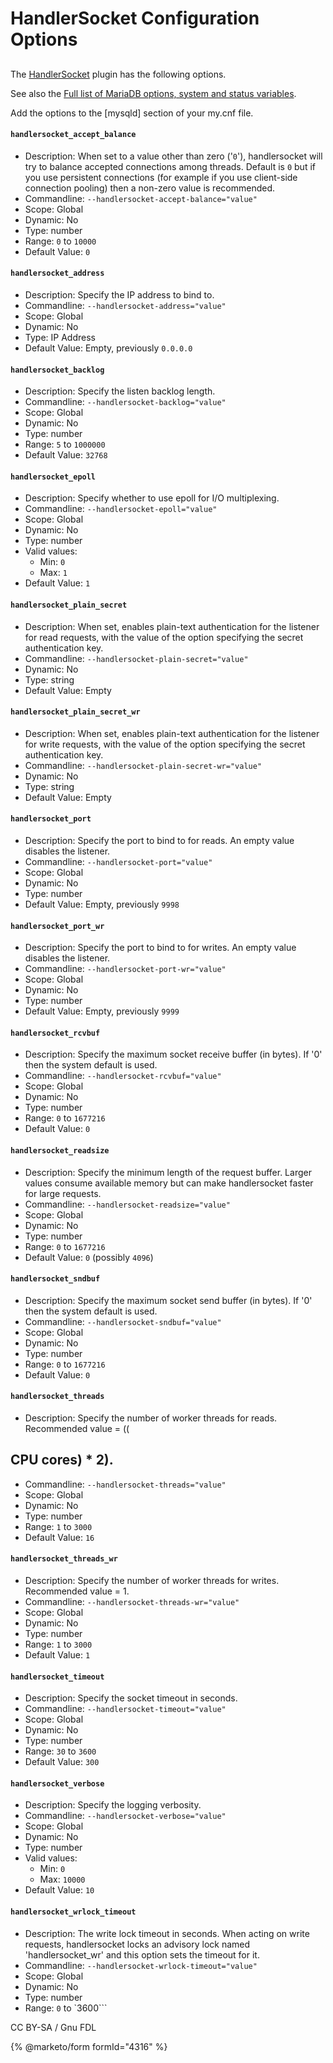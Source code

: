 # HandlerSocket Configuration Options

##

The [HandlerSocket](./) plugin has the following options.

See also the [Full list of MariaDB options, system and status variables](../../../full-list-of-mariadb-options-system-and-status-variables.md).

Add the options to the \[mysqld] section of your my.cnf file.

#### `handlersocket_accept_balance`

* Description: When set to a value other than zero ('`0`'), handlersocket will try to balance accepted connections among threads. Default is `0` but if you use persistent connections (for example if you use client-side connection pooling) then a non-zero value is recommended.
* Commandline: `--handlersocket-accept-balance="value"`
* Scope: Global
* Dynamic: No
* Type: number
* Range: `0` to `10000`
* Default Value: `0`

#### `handlersocket_address`

* Description: Specify the IP address to bind to.
* Commandline: `--handlersocket-address="value"`
* Scope: Global
* Dynamic: No
* Type: IP Address
* Default Value: Empty, previously `0.0.0.0`

#### `handlersocket_backlog`

* Description: Specify the listen backlog length.
* Commandline: `--handlersocket-backlog="value"`
* Scope: Global
* Dynamic: No
* Type: number
* Range: `5` to `1000000`
* Default Value: `32768`

#### `handlersocket_epoll`

* Description: Specify whether to use epoll for I/O multiplexing.
* Commandline: `--handlersocket-epoll="value"`
* Scope: Global
* Dynamic: No
* Type: number
* Valid values:
  * Min: `0`
  * Max: `1`
* Default Value: `1`

#### `handlersocket_plain_secret`

* Description: When set, enables plain-text authentication for the listener for read requests, with the value of the option specifying the secret authentication key.
* Commandline: `--handlersocket-plain-secret="value"`
* Dynamic: No
* Type: string
* Default Value: Empty

#### `handlersocket_plain_secret_wr`

* Description: When set, enables plain-text authentication for the listener for write requests, with the value of the option specifying the secret authentication key.
* Commandline: `--handlersocket-plain-secret-wr="value"`
* Dynamic: No
* Type: string
* Default Value: Empty

#### `handlersocket_port`

* Description: Specify the port to bind to for reads. An empty value disables the listener.
* Commandline: `--handlersocket-port="value"`
* Scope: Global
* Dynamic: No
* Type: number
* Default Value: Empty, previously `9998`

#### `handlersocket_port_wr`

* Description: Specify the port to bind to for writes. An empty value disables the listener.
* Commandline: `--handlersocket-port-wr="value"`
* Scope: Global
* Dynamic: No
* Type: number
* Default Value: Empty, previously `9999`

#### `handlersocket_rcvbuf`

* Description: Specify the maximum socket receive buffer (in bytes). If '0' then the system default is used.
* Commandline: `--handlersocket-rcvbuf="value"`
* Scope: Global
* Dynamic: No
* Type: number
* Range: `0` to `1677216`
* Default Value: `0`

#### `handlersocket_readsize`

* Description: Specify the minimum length of the request buffer. Larger values consume available memory but can make handlersocket faster for large requests.
* Commandline: `--handlersocket-readsize="value"`
* Scope: Global
* Dynamic: No
* Type: number
* Range: `0` to `1677216`
* Default Value: `0` (possibly `4096`)

#### `handlersocket_sndbuf`

* Description: Specify the maximum socket send buffer (in bytes). If '0' then the system default is used.
* Commandline: `--handlersocket-sndbuf="value"`
* Scope: Global
* Dynamic: No
* Type: number
* Range: `0` to `1677216`
* Default Value: `0`

#### `handlersocket_threads`

* Description: Specify the number of worker threads for reads. Recommended value = ((

## CPU cores) \* 2).

* Commandline: `--handlersocket-threads="value"`
* Scope: Global
* Dynamic: No
* Type: number
* Range: `1` to `3000`
* Default Value: `16`

#### `handlersocket_threads_wr`

* Description: Specify the number of worker threads for writes. Recommended value = 1.
* Commandline: `--handlersocket-threads-wr="value"`
* Scope: Global
* Dynamic: No
* Type: number
* Range: `1` to `3000`
* Default Value: `1`

#### `handlersocket_timeout`

* Description: Specify the socket timeout in seconds.
* Commandline: `--handlersocket-timeout="value"`
* Scope: Global
* Dynamic: No
* Type: number
* Range: `30` to `3600`
* Default Value: `300`

#### `handlersocket_verbose`

* Description: Specify the logging verbosity.
* Commandline: `--handlersocket-verbose="value"`
* Scope: Global
* Dynamic: No
* Type: number
* Valid values:
  * Min: `0`
  * Max: `10000`
* Default Value: `10`

#### `handlersocket_wrlock_timeout`

* Description: The write lock timeout in seconds. When acting on write requests, handlersocket locks an advisory lock named 'handlersocket\_wr' and this option sets the timeout for it.
* Commandline: `--handlersocket-wrlock-timeout="value"`
* Scope: Global
* Dynamic: No
* Type: number
* Range: `0` to \`3600\`\`\`

CC BY-SA / Gnu FDL

{% @marketo/form formId="4316" %}
